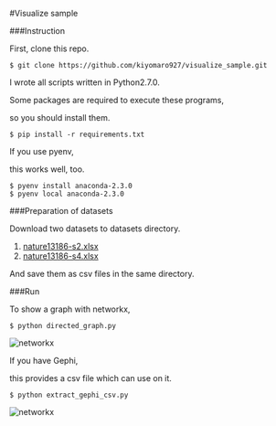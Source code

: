 #Visualize sample


###Instruction

First, clone this repo.

```
$ git clone https://github.com/kiyomaro927/visualize_sample.git
```

I wrote all scripts written in Python2.7.0.

Some packages are required to execute these programs,

so you should install them.

```
$ pip install -r requirements.txt
```

If you use pyenv,

this works well, too.

```
$ pyenv install anaconda-2.3.0
$ pyenv local anaconda-2.3.0
```

###Preparation of datasets

Download two datasets to datasets directory.

1. [nature13186-s2.xlsx](http://www.nature.com/nature/journal/v508/n7495/extref/nature13186-s2.xlsx)
2. [nature13186-s4.xlsx](http://www.nature.com/nature/journal/v508/n7495/extref/nature13186-s4.xlsx)

And save them as csv files in the same directory.

###Run

To show a graph with networkx,

```
$ python directed_graph.py
```

![networkx](https://raw.github.com/wiki/kiyomaro927/visualize_sample/images/hippocampal_connection_graph1.png)

If you have Gephi,

this provides a csv file which can use on it.

```
$ python extract_gephi_csv.py
```


![networkx](https://raw.github.com/wiki/kiyomaro927/visualize_sample/images/hippocampal_connection_graph2.png)
